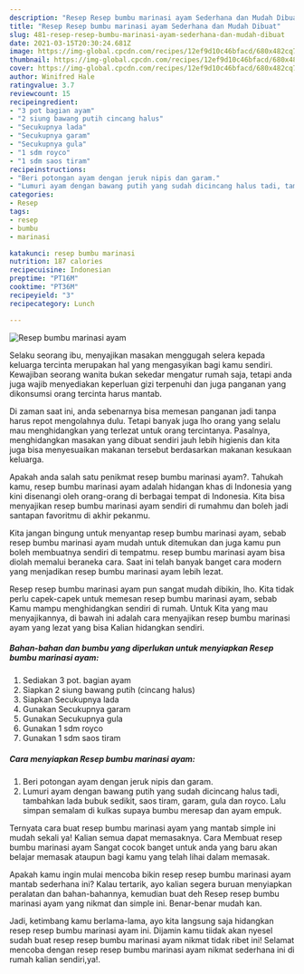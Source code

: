 ```yaml
---
description: "Resep Resep bumbu marinasi ayam Sederhana dan Mudah Dibuat"
title: "Resep Resep bumbu marinasi ayam Sederhana dan Mudah Dibuat"
slug: 481-resep-resep-bumbu-marinasi-ayam-sederhana-dan-mudah-dibuat
date: 2021-03-15T20:30:24.681Z
image: https://img-global.cpcdn.com/recipes/12ef9d10c46bfacd/680x482cq70/resep-bumbu-marinasi-ayam-foto-resep-utama.jpg
thumbnail: https://img-global.cpcdn.com/recipes/12ef9d10c46bfacd/680x482cq70/resep-bumbu-marinasi-ayam-foto-resep-utama.jpg
cover: https://img-global.cpcdn.com/recipes/12ef9d10c46bfacd/680x482cq70/resep-bumbu-marinasi-ayam-foto-resep-utama.jpg
author: Winifred Hale
ratingvalue: 3.7
reviewcount: 15
recipeingredient:
- "3 pot bagian ayam"
- "2 siung bawang putih cincang halus"
- "Secukupnya lada"
- "Secukupnya garam"
- "Secukupnya gula"
- "1 sdm royco"
- "1 sdm saos tiram"
recipeinstructions:
- "Beri potongan ayam dengan jeruk nipis dan garam."
- "Lumuri ayam dengan bawang putih yang sudah dicincang halus tadi, tambahkan lada bubuk sedikit, saos tiram, garam, gula dan royco. Lalu simpan semalam di kulkas supaya bumbu meresap dan ayam empuk."
categories:
- Resep
tags:
- resep
- bumbu
- marinasi

katakunci: resep bumbu marinasi 
nutrition: 187 calories
recipecuisine: Indonesian
preptime: "PT16M"
cooktime: "PT36M"
recipeyield: "3"
recipecategory: Lunch

---
```



![Resep bumbu marinasi ayam](https://img-global.cpcdn.com/recipes/12ef9d10c46bfacd/680x482cq70/resep-bumbu-marinasi-ayam-foto-resep-utama.jpg)

Selaku seorang ibu, menyajikan masakan menggugah selera kepada keluarga tercinta merupakan hal yang mengasyikan bagi kamu sendiri. Kewajiban seorang  wanita bukan sekedar mengatur rumah saja, tetapi anda juga wajib menyediakan keperluan gizi terpenuhi dan juga panganan yang dikonsumsi orang tercinta harus mantab.

Di zaman  saat ini, anda sebenarnya bisa memesan panganan jadi tanpa harus repot mengolahnya dulu. Tetapi banyak juga lho orang yang selalu mau menghidangkan yang terlezat untuk orang tercintanya. Pasalnya, menghidangkan masakan yang dibuat sendiri jauh lebih higienis dan kita juga bisa menyesuaikan makanan tersebut berdasarkan makanan kesukaan keluarga. 



Apakah anda salah satu penikmat resep bumbu marinasi ayam?. Tahukah kamu, resep bumbu marinasi ayam adalah hidangan khas di Indonesia yang kini disenangi oleh orang-orang di berbagai tempat di Indonesia. Kita bisa menyajikan resep bumbu marinasi ayam sendiri di rumahmu dan boleh jadi santapan favoritmu di akhir pekanmu.

Kita jangan bingung untuk menyantap resep bumbu marinasi ayam, sebab resep bumbu marinasi ayam mudah untuk ditemukan dan juga kamu pun boleh membuatnya sendiri di tempatmu. resep bumbu marinasi ayam bisa diolah memalui beraneka cara. Saat ini telah banyak banget cara modern yang menjadikan resep bumbu marinasi ayam lebih lezat.

Resep resep bumbu marinasi ayam pun sangat mudah dibikin, lho. Kita tidak perlu capek-capek untuk memesan resep bumbu marinasi ayam, sebab Kamu mampu menghidangkan sendiri di rumah. Untuk Kita yang mau menyajikannya, di bawah ini adalah cara menyajikan resep bumbu marinasi ayam yang lezat yang bisa Kalian hidangkan sendiri.

<!--inarticleads1-->

##### Bahan-bahan dan bumbu yang diperlukan untuk menyiapkan Resep bumbu marinasi ayam:

1. Sediakan 3 pot. bagian ayam
1. Siapkan 2 siung bawang putih (cincang halus)
1. Siapkan Secukupnya lada
1. Gunakan Secukupnya garam
1. Gunakan Secukupnya gula
1. Gunakan 1 sdm royco
1. Gunakan 1 sdm saos tiram




<!--inarticleads2-->

##### Cara menyiapkan Resep bumbu marinasi ayam:

1. Beri potongan ayam dengan jeruk nipis dan garam.
1. Lumuri ayam dengan bawang putih yang sudah dicincang halus tadi, tambahkan lada bubuk sedikit, saos tiram, garam, gula dan royco. Lalu simpan semalam di kulkas supaya bumbu meresap dan ayam empuk.




Ternyata cara buat resep bumbu marinasi ayam yang mantab simple ini mudah sekali ya! Kalian semua dapat memasaknya. Cara Membuat resep bumbu marinasi ayam Sangat cocok banget untuk anda yang baru akan belajar memasak ataupun bagi kamu yang telah lihai dalam memasak.

Apakah kamu ingin mulai mencoba bikin resep resep bumbu marinasi ayam mantab sederhana ini? Kalau tertarik, ayo kalian segera buruan menyiapkan peralatan dan bahan-bahannya, kemudian buat deh Resep resep bumbu marinasi ayam yang nikmat dan simple ini. Benar-benar mudah kan. 

Jadi, ketimbang kamu berlama-lama, ayo kita langsung saja hidangkan resep resep bumbu marinasi ayam ini. Dijamin kamu tiidak akan nyesel sudah buat resep resep bumbu marinasi ayam nikmat tidak ribet ini! Selamat mencoba dengan resep resep bumbu marinasi ayam nikmat sederhana ini di rumah kalian sendiri,ya!.

